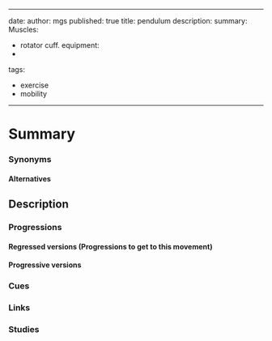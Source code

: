 ---
date: 
author: mgs
published: true
title: pendulum
description: 
summary:
Muscles:
- rotator cuff.
equipment:
-
tags: 
- exercise
- mobility
- ---
# Summary
### Synonyms
#### Alternatives

## Description

### Progressions
#### Regressed versions (Progressions to get to this movement)

#### Progressive versions

### Cues

### Links

### Studies


 
<!--stackedit_data:
eyJoaXN0b3J5IjpbMTg4NDE0MTE0NSwxMjI5MzUxNzM5XX0=
-->